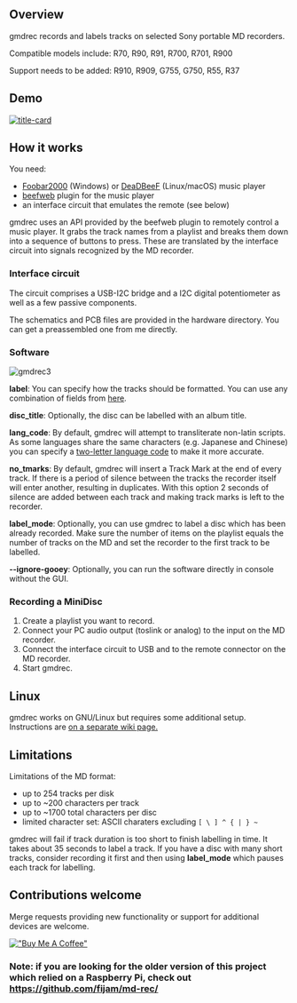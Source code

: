 ## Overview
gmdrec records and labels tracks on selected Sony portable MD recorders.

Compatible models include: R70, R90, R91, R700, R701, R900

Support needs to be added: R910, R909, G755, G750, R55, R37

## Demo
[![title-card](https://user-images.githubusercontent.com/75824/136713970-b0210516-68b6-4405-a2c9-558976e5be58.png)](https://www.youtube.com/watch?v=6wfP5BtrBSM)

## How it works

You need:

- [Foobar2000](https://www.foobar2000.org/) (Windows) or [DeaDBeeF](https://deadbeef.sourceforge.io/) (Linux/macOS) music player
- [beefweb](https://github.com/hyperblast/beefweb) plugin for the music player
- an interface circuit that emulates the remote (see below)

gmdrec uses an API provided by the beefweb plugin to remotely control a music player. It grabs the track names from a playlist and breaks them down into a sequence of buttons to press. These are translated by the interface circuit into signals recognized by the MD recorder.

### Interface circuit

The circuit comprises a USB-I2C bridge and a I2C digital potentiometer as well as a few passive components. 

The schematics and PCB files are provided in the hardware directory. You can get a preassembled one from me directly.

### Software
![gmdrec3](https://user-images.githubusercontent.com/75824/136714044-d9e87af3-f425-4db2-bfe5-fc3f3e0714dd.png)

**label**: You can specify how the tracks should be formatted. You can use any combination of fields from [here](https://wiki.hydrogenaud.io/index.php?title=Foobar2000:Title_Formatting_Reference#Remapped_metadata_fields).

**disc_title**: Optionally, the disc can be labelled with an album title.

**lang_code**: By default, gmdrec will attempt to transliterate non-latin scripts. As some languages share the same characters (e.g. Japanese and Chinese) you can specify a [two-letter language code](https://en.wikipedia.org/wiki/List_of_ISO_639-1_codes) to make it more accurate.

**no_tmarks**: By default, gmdrec will insert a Track Mark at the end of every track. If there is a period of silence between the tracks the recorder itself will enter another, resulting in duplicates. With this option 2 seconds of silence are added between each track and making track marks is left to the recorder.

**label_mode**: Optionally, you can use gmdrec to label a disc which has been already recorded. Make sure the number of items on the playlist equals the number of tracks on the MD and set the recorder to the first track to be labelled.

**--ignore-gooey**: Optionally, you can run the software directly in console without the GUI.

### Recording a MiniDisc

1. Create a playlist you want to record.
2. Connect your PC audio output (toslink or analog) to the input on the MD recorder.
3. Connect the interface circuit to USB and to the remote connector on the MD recorder.
4. Start gmdrec.

## Linux

gmdrec works on GNU/Linux but requires some additional setup. Instructions are [on a separate wiki page.](https://github.com/fijam/gmdrec/wiki/Linux-setup)

## Limitations

Limitations of the MD format:

- up to 254 tracks per disk
- up to ~200 characters per track
- up to ~1700 total characters per disc
- limited character set: ASCII charaters excluding `[ \ ] ^ { | } ~`

gmdrec will fail if track duration is too short to finish labelling in time. It takes about 35 seconds to label a track. If you have a disc with many short tracks, consider recording it first and then using **label_mode** which pauses each track for labelling.

## Contributions welcome

Merge requests providing new functionality or support for additional devices are welcome. 


[!["Buy Me A Coffee"](https://www.buymeacoffee.com/assets/img/custom_images/orange_img.png)](https://www.buymeacoffee.com/fijam)

### Note: if you are looking for the older version of this project which relied on a Raspberry Pi, check out https://github.com/fijam/md-rec/
